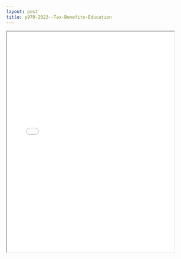 ```yaml
---
layout: post
title: p970-2023--Tax-Benefits-Education
---
```


<div class="pdf-container">
<iframe src="/ea/_pdf-2-md/p970-2023--Tax-Benefits-Education.pdf" height="600" width="90%" allowFullScreen="true"></iframe>
</div>


